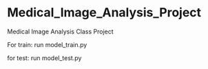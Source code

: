 # Medical_Image_Analysis_Project

Medical Image Analysis Class Project

For train: run model_train.py

for test: run model_test.py
